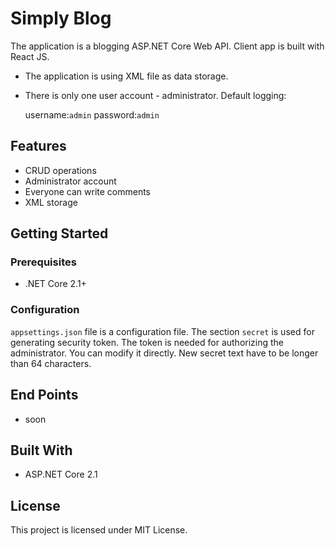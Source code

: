 # Simply Blog
The application is a blogging ASP.NET Core Web API. 
Client app is built with React JS.

* The application is using XML file as data storage. 

* There is only one user account - administrator. Default logging:

    username:``` admin ```
    password:``` admin ```

## Features
* CRUD operations
* Administrator account
* Everyone can write comments
* XML storage 

## Getting Started
### Prerequisites
* .NET Core 2.1+

### Configuration
```appsettings.json``` file is a configuration file.
The section ```secret``` is used for generating security token. The token is needed for authorizing the administrator. You can modify it directly. New secret text have to be longer than 64 characters.

## End Points
* soon

## Built With
* ASP.NET Core 2.1

## License
This project is licensed under MIT License.

